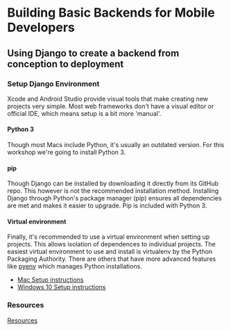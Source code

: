 # Building Basic Backends for Mobile Developers
## Using Django to create a backend from conception to deployment

### Setup Django Environment
Xcode and Android Studio provide visual tools that make creating new projects very simple. Most web frameworks don't have a visual editor or official IDE, which means setup is a bit more 'manual'. 

#### Python 3
Though most Macs include Python, it's usually an outdated version. For this workshop we're going to install Python 3. 

#### pip
Though Django can be installed by downloading it directly from its GitHub repo. This however is not the recommended installation method. Installing Django through Python's package manager (pip) ensures all dependencies are met and makes it easier to upgrade. Pip is included with Python 3. 

#### Virtual environment
Finally, it's recommended to use a virtual environment when setting up projects. This allows isolation of dependences to individual projects. The easiest virtual environment to use and install is virtualenv by the Python Packaging Authority. There are others that have more advanced features like [pyenv](https://github.com/yyuu/pyenv) which manages Python installations.

- [Mac Setup instructions](setup/mac-setup.md)
- [Windows 10 Setup instructions](setup/windows-setup.md)

### Resources
[Resources](resources)